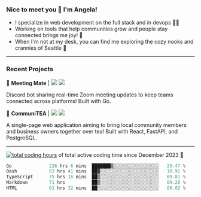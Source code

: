 ### Nice to meet you 👋 I'm Angela!

- I specialize in web development on the full stack and in devops 👩‍💻
- Working on tools that help communities grow and people stay connected brings me joy! 🤝
- When I'm not at my desk, you can find me exploring the cozy nooks and crannies of Seattle 🧋

---

### Recent Projects

👾 **Meeting Mate** | [![](https://img.shields.io/badge/Code-violet.svg?style=flat-square)](https://github.com/angelajfisher/meeting-mate) [![](https://img.shields.io/badge/Site-violet.svg?style=flat-square)](https://angelajfisher.com/projects/meeting-mate)

Discord bot sharing real-time Zoom meeting updates to keep teams connected across platforms! Built with Go.

🍵 **CommuniTEA** | [![](https://img.shields.io/badge/Code-green.svg?style=flat-square)](https://gitlab.com/angelajfisher/communiTEA) [![](https://img.shields.io/badge/Demo-green.svg?style=flat-square)](https://angelajfisher.gitlab.io/communiTEA/)

A single-page web application aiming to bring local community members and business owners together over tea!  Built with React, FastAPI, and PostgreSQL.

---

<a href="https://wakatime.com/@018c1e94-8745-411f-aea1-f33be044d952"><img src="https://wakatime.com/badge/user/018c1e94-8745-411f-aea1-f33be044d952.svg?style=flat-square" alt="total coding hours" /></a> of total active coding time since December 2023 💠<br>
<!--START_SECTION:waka-->

```go
Go              226 hrs 6 mins  ███████▒░░░░░░░░░░░░░░░░░   29.47 %
Bash            83 hrs 41 mins  ██▓░░░░░░░░░░░░░░░░░░░░░░   10.91 %
TypeScript      75 hrs 16 mins  ██▒░░░░░░░░░░░░░░░░░░░░░░   09.81 %
Markdown        71 hrs          ██▒░░░░░░░░░░░░░░░░░░░░░░   09.26 %
HTML            61 hrs 32 mins  ██░░░░░░░░░░░░░░░░░░░░░░░   08.02 %
```

<!--END_SECTION:waka--> 
